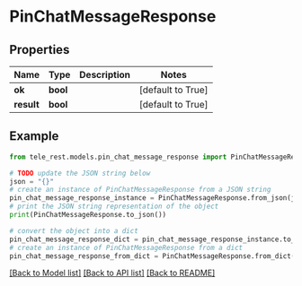 # PinChatMessageResponse


## Properties

Name | Type | Description | Notes
------------ | ------------- | ------------- | -------------
**ok** | **bool** |  | [default to True]
**result** | **bool** |  | [default to True]

## Example

```python
from tele_rest.models.pin_chat_message_response import PinChatMessageResponse

# TODO update the JSON string below
json = "{}"
# create an instance of PinChatMessageResponse from a JSON string
pin_chat_message_response_instance = PinChatMessageResponse.from_json(json)
# print the JSON string representation of the object
print(PinChatMessageResponse.to_json())

# convert the object into a dict
pin_chat_message_response_dict = pin_chat_message_response_instance.to_dict()
# create an instance of PinChatMessageResponse from a dict
pin_chat_message_response_from_dict = PinChatMessageResponse.from_dict(pin_chat_message_response_dict)
```
[[Back to Model list]](../README.md#documentation-for-models) [[Back to API list]](../README.md#documentation-for-api-endpoints) [[Back to README]](../README.md)


